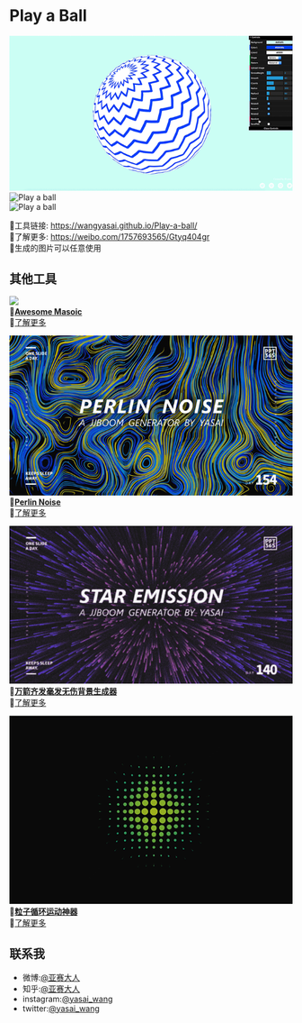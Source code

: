 # Play a Ball

![Play a ball](https://github.com/wangyasai/Play-a-ball/blob/gh-pages/image/1.gif)   
![Play a ball](https://github.com/wangyasai/Play-a-ball/blob/gh-pages/image/2.gif)   
![Play a ball](https://github.com/wangyasai/Play-a-ball/blob/gh-pages/image/3.gif)    

🔗工具链接: https://wangyasai.github.io/Play-a-ball/     
🤩了解更多: https://weibo.com/1757693565/Gtyq404gr     
📝生成的图片可以任意使用    

      
      
        
     

## 其他工具
![](https://github.com/wangyasai/Play-a-ball/blob/gh-pages/image/mosaic.gif)  
🔗[**Awesome Masoic**](https://wangyasai.github.io/Awesome-Mosaic/)    
🤩[了解更多](https://weibo.com/1757693565/Gntnug9cW?type=comment#_rnd1533687117270)   

      
       
![](https://github.com/wangyasai/Play-a-ball/blob/gh-pages/image/perlinnoise.jpg)  
🔗[**Perlin Noise**](https://wangyasai.github.io/Perlin-Noise/)     
🤩[了解更多](https://weibo.com/1757693565/Gaf59BmrA?type=comment#_rnd1533687144732)   

            
      
![](https://github.com/wangyasai/Play-a-ball/blob/gh-pages/image/star.gif)  
🔗[**万箭齐发毫发无伤背景生成器**](https://wangyasai.github.io/Stars-Emmision/)    
🤩[了解更多](https://weibo.com/1757693565/Gaf59BmrA?type=comment#_rnd1533687144732)   

          

![](https://github.com/wangyasai/Play-a-ball/blob/gh-pages/image/particles.gif)  
🔗[**粒子循环运动神器**](https://wangyasai.github.io/Particles-Emission/)     
🤩[了解更多](https://weibo.com/2148509850/FvPQfonRi?from=page_1005052148509850_profile&wvr=6&mod=weibotime)   


      
      
        
     


## 联系我
+ 微博:[@亚赛大人](https://weibo.com/psaiaevegas/home?topnav=1&wvr=6)
+ 知乎:[@亚赛大人](https://www.zhihu.com/people/wang-ya-sai/activities)
+ instagram:[@yasai_wang](https://www.instagram.com/yasaisai/)
+ twitter:[@yasai_wang](https://twitter.com/yasai_wang)





